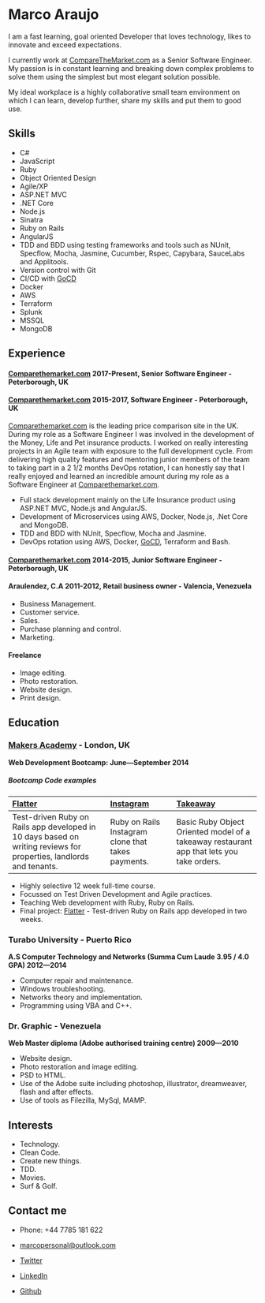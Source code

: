 Marco Araujo
=========

I am a fast learning, goal oriented Developer that loves technology, likes to innovate and exceed expectations.

I currently work at [CompareTheMarket.com] as a Senior Software Engineer. My passion is in constant learning and breaking down complex problems to solve them using the simplest but most elegant solution possible.

My ideal workplace is a highly collaborative small team environment on which I can learn, develop further, share my skills and put them to good use.

Skills
-------

  - C#
  - JavaScript
  - Ruby
  - Object­ Oriented Design
  - Agile/XP
  - ASP.NET MVC
  - .NET Core
  - Node.js
  - Sinatra
  - Ruby on Rails
  - AngularJS
  - TDD and BDD using testing frameworks and tools such as NUnit, Specflow, Mocha, Jasmine, Cucumber, Rspec, Capybara, SauceLabs and Applitools.
  - Version control with Git
  - CI/CD with [GoCD]
  - Docker
  - AWS
  - Terraform
  - Splunk
  - MSSQL
  - MongoDB

Experience
----------

#### [Comparethemarket.com] 2017-Present, Senior Software Engineer - Peterborough, UK

#### [Comparethemarket.com] 2015-2017, Software Engineer - Peterborough, UK

[Comparethemarket.com] is the leading price comparison site in the UK. During my role as a Software Engineer I was involved in the development of the Money, Life and Pet insurance products. I worked on really interesting projects in an Agile team with exposure to the full development cycle. From delivering high quality features and mentoring junior members of the team to taking part in a 2 1/2 months DevOps rotation, I can honestly say that I really enjoyed and learned an incredible amount during my role as a Software Engineer at [Comparethemarket.com].

- Full stack development mainly on the Life Insurance product using ASP.NET MVC, Node.js and AngularJS.
- Development of Microservices using AWS, Docker, Node.js, .Net Core and MongoDB.
- TDD and BDD with NUnit, Specflow, Mocha and Jasmine.
- DevOps rotation using AWS, Docker, [GoCD], Terraform and Bash.

#### [Comparethemarket.com] 2014-2015, Junior Software Engineer - Peterborough, UK

#### Araulendez, C.A 2011-2012, Retail business owner - Valencia, Venezuela

- Business Management.
- Customer service.
- Sales.
- Purchase planning and control.
- Marketing.

#### Freelance

- Image editing.
- Photo restoration.
- Website design.
- Print design.

Education
----------

### [Makers Academy] - London, UK
**Web Development Bootcamp: June&mdash;September 2014**


##### Bootcamp Code examples

| [Flatter] | [Instagram] | [Takeaway] |
|:--------- |:----------- |:---------- |
| Test-driven Ruby on Rails app developed in 10 days based on writing reviews for properties, landlords and tenants.| Ruby on Rails Instagram clone that takes payments. | Basic Ruby Object Oriented model of a takeaway restaurant app that lets you take orders. |

- Highly selective 12 week full-time course.
- Focussed on Test Driven Development and Agile practices.
- Teaching Web development with Ruby, Ruby on Rails.
- Final project: [Flatter] - Test-driven Ruby on Rails app developed in two weeks.

### Turabo University - Puerto Rico
**A.S Computer Technology and Networks (Summa Cum Laude 3.95 / 4.0 GPA) 2012&mdash;2014**

- Computer repair and maintenance.
- Windows troubleshooting.
- Networks theory and implementation.
- Programming using VBA and C++.

### Dr. Graphic - Venezuela
**Web Master diploma (Adobe authorised training centre) 2009&mdash;2010**

- Website design.
- Photo restoration and image editing.
- PSD to HTML.
- Use of the Adobe suite including photoshop, illustrator, dreamweaver, flash and after effects.
- Use of tools as Filezilla, MySql, MAMP.

Interests
---------

- Technology.
- Clean Code.
- Create new things.
- TDD.
- Movies.
- Surf & Golf.


Contact me
----------

- Phone: +44 7785 181 622
- [marcopersonal@outlook.com]
- [Twitter]
- [LinkedIn]
- [Github]

  [Comparethemarket.com]:https://www.comparethemarket.com
  [Instagram]:https://github.com/marcoaam/instagram
  [Takeaway]:https://github.com/marcoaam/Takeaway-App
  [Flatter]:https://github.com/marcoaam/final-project

  [Makers Academy]:http://www.makersacademy.com
  [marcopersonal@outlook.com]: mailto:marcopersonal@outlook.com
  [GitHub]:https://github.com/marcoaam
  [LinkedIn]:http://uk.linkedin.com/in/marcoaam/
  [Twitter]:http://twitter.com/marco_web

  [GoCD]:https://www.gocd.org/

